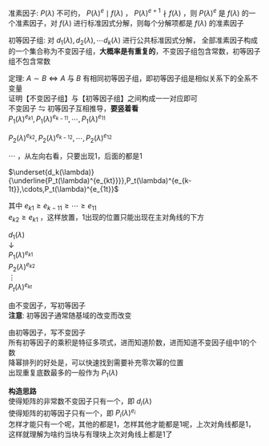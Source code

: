 准素因子:  $P(\lambda)$ 不可约， $P(\lambda)^e\mid f(\lambda)$ ， $P(\lambda)^{e+1}\nmid f(\lambda)$ ，则 $P(\lambda)^e$ 是 $f(\lambda)$ 的一个准素因子，对 $f(\lambda)$ 进行标准因式分解，则每个分解项都是 $f(\lambda)$ 的准素因子    
    
初等因子组: 对 $d_1(\lambda),d_2(\lambda),\cdots d_k(\lambda)$ 进行公共标准因式分解， 全部准素因子构成的一个集合称为不变因子组，**大概率是有重复的**，不变因子组包含常数，初等因子组不包含常数    
    
定理:  $A\sim B\iff A$ 与 $B$ 有相同初等因子组，即初等因子组是相似关系下的全系不变量    
证明【不变因子组】与【初等因子组】之间构成一一对应即可    
不变因子 $\leftrightharpoons$ 初等因子互相推导，**要竖着看**    
 $P_1(\lambda)^{e_{k1}},P_1(\lambda)^{e_{k-11}},\cdots,P_1(\lambda)^{e_{11}}$     
    
 $P_2(\lambda)^{e_{k2}},P_2(\lambda)^{e_{k-12}},\cdots,P_2(\lambda)^{e_{12}}$     
    
 $\cdots$ ，从左向右看，只要出现1，后面的都是1    
    
 $\underset{d_k(\lambda)}{\underline{P_t(\lambda)^{e_{kt}}}},P_t(\lambda)^{e_{k-1t}},\cdots,P_t(\lambda)^{e_{1t}}$     
    
其中 $e_{k1}\ge e_{k-11}\ge\cdots\ge e_{11}$     
 $e_{k2}\ge e_{k1}$ ，这样放置，1出现的位置只能出现在主对角线的下方    
    
 $d_1(\lambda)$     
 $\downarrow$     
 $P_1(\lambda)^{e_{k1}}$     
 $P_2(\lambda)^{e_{k2}}$     
 $\vdots$     
 $P_t(\lambda)^{e_{kt}}$     
    
由不变因子，写初等因子    
**注意**: 初等因子通常随基域的改变而改变    
    
由初等因子，写不变因子    
所有初等因子的乘积是特征多项式，进而知道阶数，进而知道不变因子组中1的个数    
降幂排列的好处是，可以快速找到需要补充零次幂的位置    
出现重复底数最多的一般作为 $P_1(\lambda)$     
    
**构造思路**    
使得矩阵的非常数不变因子只有一个，即 $d_i(\lambda)$     
使得矩阵的初等因子只有一个，即 $P_i(\lambda)^{e_i}$     
怎样才能只有一个呢，其他的都是1，怎样其他才能都是1呢，上次对角线都是1，这样就理解为啥约当块与有理块上次对角线上都是1了    
